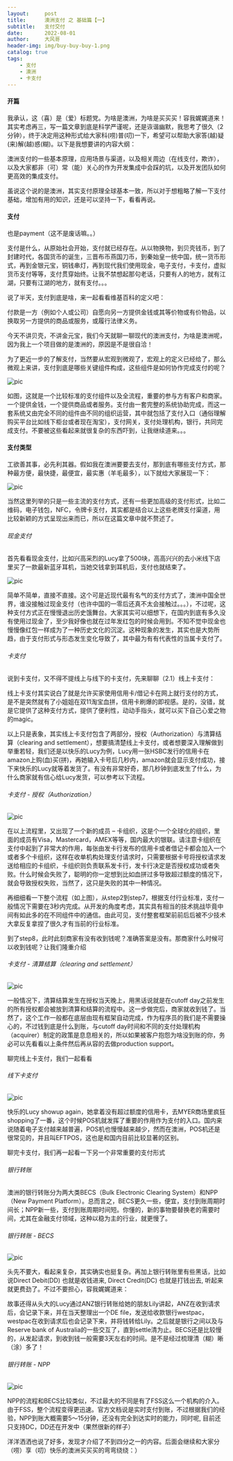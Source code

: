 ```yaml
---
layout:     post
title:      澳洲支付 之 基础篇【一】
subtitle:   支付交付
date:       2022-08-01
author:     大风哥
header-img: img/buy-buy-buy-1.png
catalog: true
tags:
    - 支付
    - 澳洲
    - 卡支付
---
```


#### 开篇
我承认，这（喜）是（爱）标题党。为啥是澳洲，为啥是买买买！容我娓娓道来！
其实考虑再三，写一篇文章到底是科学严谨呢，还是诙谐幽默，我思考了很久（2分钟），终于决定用这种形式给大家科(唠)普(叨)一下，希望可以帮助大家答(越)疑(来)解(越)惑(糊)。以下是我想要讲的内容大纲：

澳洲支付的一些基本原理，应用场景与渠道，以及相关周边（在线支付，欺诈），以及大家都非（可）常（能）关心的作为开发集成中会踩的坑，以及开发团队如何更高效的集成支付。

虽说这个说的是澳洲，其实支付原理全球基本一致，所以对于想粗略了解一下支付基础，增加有用的知识，还是可以坚持一下，看看再说。

#### 支付
也是payment（这不是废话嘛。。）

支付是什么，从原始社会开始，支付就已经存在。从以物换物，到贝壳钱币，到了封建时代，各国货币的诞生，三晋布币燕国刀币，到秦始皇一统中国，统一货币形式，再到金银元宝，铜钱串灯，再到现代我们使用现金，电子支付，卡支付，虚拟货币支付等等，支付贯穿始终。让我不禁想起那句老话，只要有人的地方，就有江湖，只要有江湖的地方，就有支付。。。

说了半天，支付到底是啥，来一起看看维基百科的定义吧：

付款是一方（例如个人或公司）自愿向另一方提供金钱或其等价物或有价物品，以换取另一方提供的商品或服务，或履行法律义务。

今天不讲贝壳，不讲金元宝，我们今天就聊一聊现代的澳洲支付，为啥是澳洲呢，因为我上一个项目做的是澳洲的，原因是不是很自洽！

 

为了更近一步的了解支付，当然要从宏观到微观了，宏观上的定义已经给了，那么微观上来讲，支付到底是哪些关键组件构成，这些组件是如何协作完成支付的呢？

![pic](/img/buy-buy-buy-1.png "支付流程")

如图，这就是一个比较标准的支付组件以及全流程，重要的参与方有客户和商家。一个提供金钱，一个提供商品或者服务。支付由一套完整的系统协助完成，而这一套系统又由完全不同的组件由不同的组织运营，其中就包括了支付入口（通俗理解购买平台比如线下柜台或者现在淘宝），支付网关，支付处理机构，银行，共同完成支付。不要被这些看起来就很复杂的东西吓到，让我继续道来。。。

#### 支付类型

工欲善其事，必先利其器。假如我在澳洲要要去支付，那到底有哪些支付方式，那种最方便，最快捷，最便宜，最实惠（羊毛最多），以下就给大家展现一下：

![pic](/img/buy-buy-buy-2.png "支付分类")

当然这里列举的只是一些主流的支付方式，还有一些更加高级的支付形式，比如二维码，电子钱包，NFC，令牌卡支付，其实都是结合以上这些老牌支付渠道，用比较新颖的方式呈现出来而已，所以在这篇文章中就不赘述了。

###### 现金支付

首先看看现金支付，比如兴高采烈的Lucy拿了500块，高高兴兴的去小米线下店里买了一款最新蓝牙耳机，当她交钱拿到耳机后，支付也就结束了。

![pic](/img/buy-buy-buy-3.png "支付分类")

简单不简单，直接不直接。这个可是近现代最有名气的支付方式了，澳洲中国全世界，谁没接触过现金支付（也许中国的一零后还真不太会接触过。。。），不过呢，这种支付方式正在慢慢退出历史饿舞台。大家其实可以细想下，在国内到底有多久没有使用过现金了，至少我好像也就在过年发红包的时候会用到。不知不觉中现金也慢慢像红包一样成为了一种历史文化的沉淀。这种现象的发生，其实也是大势所趋，由于支付形式与形态发生变化导致了，其中最为有有代表性的当属卡支付了。

###### 卡支付

说到卡支付，又不得不提线上与线下的卡支付，先来聊聊（2.1）线上卡支付：

线上卡支付其实说白了就是允许买家使用信用卡/借记卡在网上就行支付的方式，是不是突然就有了小姐姐在双11淘宝血拼，信用卡刷爆的即视感。是的，没错，就是它提供了这种支付方式，提供了便利性，动动手指头，就可以买下自己心爱之物的magic。

以上只是表象，其实线上卡支付包含了两部分，授权（Authorization）与清算结算（clearing and settlement），想要搞清楚线上卡支付，或者想要深入理解做到举重若轻，我们还是以快乐的Lucy为例，Lucy用一张HSBC发行的信用卡在amazon上购(血)买(拼)，再她输入卡号后几秒内，amazon就会显示支付成功，接下来快乐的Lucy就等着发货了。有没有非常好奇，那几秒钟到底发生了什么，为什么商家就有信心给Lucy发货，可以参考以下流程。

###### 卡支付 - 授权（Authorization）

![pic](/img/buy-buy-buy-4.png "卡支付授权")

在以上流程里，又出现了一个新的成员 – 卡组织，这是个一个全球化的组织，里面的成员有Visa，Mastercard，AMEX等等，国内最大的银联。请注意卡组织在支付中起到了非常大的作用，每张由发卡行发布的信用卡或者借记卡都会加入一个或者多个卡组织，这样在收单机构处理支付请求时，只需要根据卡号将授权请求发送给相应的卡组织，卡组织则负责联系发卡行，发卡行决定是否授权成功或者失败。什么时候会失败了，聪明的你一定想到比如血拼过多导致超过额度的情况下，就会导致授权失败，当然了，这只是失败的其中一种情况。

再细细看一下整个流程（如上图），从step2到step7，根据支付行业标准，支付一般情况下需要在3秒内完成。从开发的角度考虑，其实具有相当的技术挑战毕竟中间有如此多的在不同组件中的通信。由此可见，支付整套框架前前后后被不少技术大拿反复拿捏了很久才有当前的行业标准。

到了step8，此时此刻商家有没有收到钱呢？准确答案是没有。那商家什么时候可以收到钱呢？让我们隆重介绍

###### 卡支付 - 清算结算（clearing and settlement）

![pic](/img/buy-buy-buy-5.png "卡支付清算结算")

一般情况下，清算结算发生在授权当天晚上，用黑话说就是在cutoff day之前发生的所有授权都会被放到清算和结算的流程中。这一步做完后，商家就收到钱了。当然了，这个工作一般都在底层由现有框架自动完成，作为程序员的我们是不需要操心的，不过钱到底是什么到账，与cutoff day时间和不同的支付处理机构（acquirer）制定的政策是息息相关的，所以如果被客户抱怨为啥没到账的你，务必可以先看看以上条件然后再从容的去做production support。

聊完线上卡支付，我们一起看看


###### 线下卡支付

![pic](/img/buy-buy-buy-6.png "线下卡支付")

快乐的Lucy showup again，她拿着没有超过额度的信用卡，去MYER商场里疯狂shopping了一番，这个时候POS机就发挥了重要的作用作为支付的入口。国内来说随着电子支付越来越普遍，POS机也慢慢越来越少，然而在澳洲，POS机还是很常见的，并且叫EFTPOS，这也是和国内目前比较显著的区别。

聊完卡支付，我们再一起看一下另一个非常重要的支付形式

###### 银行转账

澳洲的银行转账分为两大类BECS（Bulk Electronic Clearing System）和NPP（New Payment Platform）。总而言之，BECS更久一些，便宜，支付到账周期时间长；NPP新一些，支付到账周期时间短。你懂的，新的事物要替换老的需要时间，尤其在金融支付领域，这种以稳为主的行业，就更慢了。

###### 银行转账 - BECS

![pic](/img/buy-buy-buy-7.png "BECS")

头先不要大，看起来复杂，其实确实也挺复杂。再加上银行转账里有些黑话，比如说Direct Debit(DD) 也就是收钱进来, Direct Credit(DC) 也就是打钱出去, 听起来就更费劲了。不过不要担心，容我娓娓道来：

故事还得从头大的Lucy通过ANZ银行转账给她的朋友Lily讲起，ANZ在收到请求后，会记录下来，并在当天整理出一个DE file，发送给收款银行westpac，westpac在收到请求后也会记录下来，并将钱转给Lily。之后就是银行之间以及与Reserve bank of Australia的一些交互了，直到settle清为止。BECS还是比较慢的，从发起请求，到收到钱一般需要3天左右的时间。是不是经过梳理清（糊）晰（涂）多了！

###### 银行转账 - NPP

![pic](/img/buy-buy-buy-7.png "NPP")

NPP的流程和BECS比较类似，不过最大的不同是有了FSS这么一个机构的介入。由于FSS，整个流程变得更迅速。官方文档说是实时支付到账，不过根据我们的经验，NPP到账大概需要5～15分钟，还没有完全到达实时的能力，同时呢, 目前还只支持DC，DD还在开发中（果然很新的样子）

 

洋洋洒洒也说了好多，发现才介绍了不到四分之一的内容。后面会继续和大家分（唠）享（叨）快乐的澳洲买买买的弯弯绕绕：）




